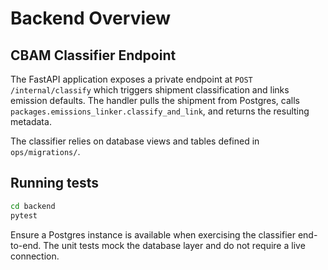 # Backend Overview

## CBAM Classifier Endpoint

The FastAPI application exposes a private endpoint at `POST /internal/classify` which triggers shipment classification and links emission defaults. The handler pulls the shipment from Postgres, calls `packages.emissions_linker.classify_and_link`, and returns the resulting metadata.

The classifier relies on database views and tables defined in `ops/migrations/`.

## Running tests

```bash
cd backend
pytest
```

Ensure a Postgres instance is available when exercising the classifier end-to-end. The unit tests mock the database layer and do not require a live connection.
